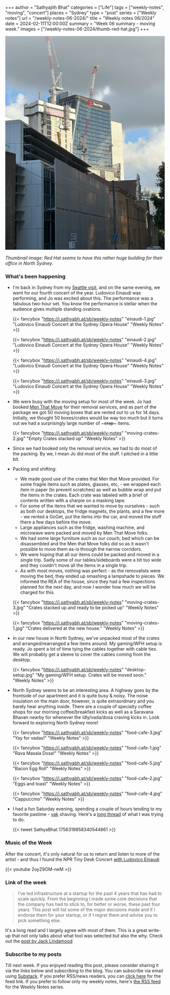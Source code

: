 +++
author = "Sathyajith Bhat"
categories = ["Life"]
tags = ["weekly-notes", "moving", "concert"]
places = "Sydney"
type = "post"
series = ["Weekly notes"]
url = "/weekly-notes-06-2024/"
title = "Weekly notes 06/2024"
date = 2024-02-11T12:00:00Z
summary = "Week 06 summary - moving week."
images = ["/weekly-notes-06-2024/thumb-red-hat.jpg"]
+++

![](thumb-red-hat.jpg)

_Thumbnail image: Red Hat seems to have this rather huge building for their office in North Sydney._ 

### What's been happening

* I'm back in Sydney from my [Seattle visit](/weekly-notes-05-2024/), and on the same evening, we went for our fourth concert of the year. Ludovico Einaudi was performing, and Jo was excited about this. The performance was a fabulous two-hour set. You know the performance is stellar when the audience gives multiple standing ovations. 

  {{< fancybox "https://i.sathyabh.at/sb/weekly-notes" "einaudi-1.jpg" "Ludovico Einaudi Concert at the Sydney Opera House" "Weekly Notes" >}}

  {{< fancybox "https://i.sathyabh.at/sb/weekly-notes" "einaudi-2.jpg" "Ludovico Einaudi Concert at the Sydney Opera House" "Weekly Notes" >}}

  {{< fancybox "https://i.sathyabh.at/sb/weekly-notes" "einaudi-4.jpg" "Ludovico Einaudi Concert at the Sydney Opera House" "Weekly Notes" >}}

  {{< fancybox "https://i.sathyabh.at/sb/weekly-notes" "einaudi-3.jpg" "Ludovico Einaudi Concert at the Sydney Opera House" "Weekly Notes" >}}

* We were busy with the moving setup for most of the week. Jo had booked [Men That Move](https://menthatmove.com/prices/) for their removal services, and as part of the package we got 50 moving boxes that are rented out to us for 14 days. Initially, we thought 50 boxes/crates would be way too much but it turns out we had a surprisingly large number of ~~~crap~~~ items. 
    
  {{< fancybox "https://i.sathyabh.at/sb/weekly-notes" "moving-crates-2.jpg" "Empty Crates stacked up" "Weekly Notes" >}}

* Since we had booked only the removal service, we had to do most of the packing. By we, I mean Jo did most of the stuff. I pitched in a little bit.
* Packing and shifting:
    * We made good use of the crates that Men that Move provided. For some fragile items such as plates, glasses, etc, - we wrapped each item in paper (to prevent scratches) as well as bubble wrap and put the items in the crates. Each crate was labeled with a brief of contents written with a sharpie on a masking tape.
    * For some of the items that we wanted to move by ourselves - such as both our desktops, the fridge magnets, the plants, and a few more - we rented a GoGet, put the items into the car, and moved the stuff there a few days before the move.
    * Large appliances such as the fridge, washing machine, and microwave were packed and moved by Men That Move folks.
    * We had some large furniture such as our couch, bed which can be disassembled and the Men that Move folks did so as it wasn't possible to move them as-is through the narrow corridors.
    * We were hoping that all our items could be packed and moved in a single trip. Sadly some of our tables/sideboards were a bit too wide and they couldn't move all the items in a single trip. 
    * As with most moves, nothing was perfect - as the removalists were moving the bed, they ended up smashing a lampshade to pieces. We informed the REA of the house, since they had a few inspections planned for the next day, and now I wonder how much we will be charged for this.

    {{< fancybox "https://i.sathyabh.at/sb/weekly-notes" "moving-crates-3.jpg" "Crates stacked up and ready to be picked up" "Weekly Notes" >}}

    {{< fancybox "https://i.sathyabh.at/sb/weekly-notes" "moving-crates-1.jpg" "Crates delivered at the new house." "Weekly Notes" >}}
    
* In our new house in North Sydney, we've unpacked most of the crates and arranged/rearranged a few items around. My gaming/WFH setup is ready. Jo spent a lot of time tying the cables together with cable ties. We will probably get a sleeve to cover the cables coming from the desktop. 

    {{< fancybox "https://i.sathyabh.at/sb/weekly-notes" "desktop-setup.jpg" "My gaming/WFH setup. Crates will be moved soon." "Weekly Notes" >}}
    
* North Sydney seems to be an interesting area. A highway goes by the frontside of our apartment and it is quite busy & noisy. The noise insulation on the main door, however, is quite extraordinary and you barely hear anything inside. There are a couple of specialty coffee shops for our morning coffee/breakfast kicks as well as a Saravana Bhavan nearby for whenever the idly/vada/dosa craving kicks in. Look forward to exploring North Sydney more! 

    {{< fancybox "https://i.sathyabh.at/sb/weekly-notes" "food-cafe-3.jpg" "Yay for vadas!" "Weekly Notes" >}}

    {{< fancybox "https://i.sathyabh.at/sb/weekly-notes" "food-cafe-1.jpg" "Rava Masala Dosa!" "Weekly Notes" >}}

    {{< fancybox "https://i.sathyabh.at/sb/weekly-notes" "food-cafe-5.jpg" "Bacon Egg Roll" "Weekly Notes" >}}

    {{< fancybox "https://i.sathyabh.at/sb/weekly-notes" "food-cafe-2.jpg" "Eggs and toast" "Weekly Notes" >}}

    {{< fancybox "https://i.sathyabh.at/sb/weekly-notes" "food-cafe-4.jpg" "Cappuccino" "Weekly Notes" >}}
* I had a fun Saturday evening, spending a couple of hours tending to my favorite pastime - [yak](https://seths.blog/2005/03/dont_shave_that/) shaving. Here's a [long thread](https://threadreaderapp.com/thread/1756319858340544861.html) of what I was trying to do.  

  {{< tweet SathyaBhat 1756319858340544861 >}}
  
### Music of the Week

After the concert, it's only natural for us to return and listen to more of the artist - and thus I found the NPR Tiny Desk Concert [with Ludovico Einaudi](https://www.youtube.com/watch?v=2oyZ9OM-neM)

{{< youtube 2oyZ9OM-neM >}}

### Link of the week

> I’ve led infrastructure at a startup for the past 4 years that has had to scale quickly. From the beginning I made some core decisions that the company has had to stick to, for better or worse, these past four years. This post will list some of the major decisions made and if I endorse them for your startup, or if I regret them and advise you to pick something else.

It's a long read and I largely agree with most of them. This is a great write-up that not only talks about what tool was selected but also the why. Check out the [post by Jack Lindamood](https://cep.dev/posts/every-infrastructure-decision-i-endorse-or-regret-after-4-years-running-infrastructure-at-a-startup/)

### Subscribe to my posts

Till next week. If you enjoyed reading this post, please consider sharing it via the links below and subscribing to the blog. You can subscribe via email using [Substack](https://sathyabhat.substack.com/). If you prefer RSS/news readers, you can [click here](https://sathyabh.at/index.xml) for the feed link. If you prefer to follow only my weekly notes, here's [the RSS feed](https://sathyabh.at/series/weekly-notes/index.xml) for the Weekly Notes series. 